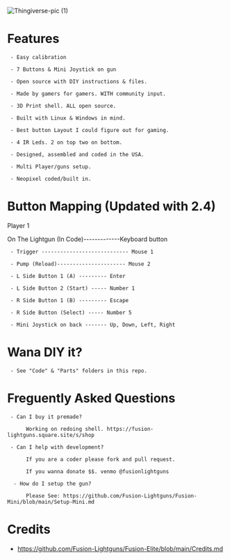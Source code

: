 ![Thingiverse-pic (1)](https://github.com/Fusion-Lightguns/Fusion-Mini/assets/118452807/cd7d0198-27b7-4fd1-953c-83e2e4c0cd6b)

# Features

     - Easy calibration 
     
     - 7 Buttons & Mini Joystick on gun
          
     - Open source with DIY instructions & files.
     
     - Made by gamers for gamers. WITH community input.
      
     - 3D Print shell. ALL open source.
     
     - Built with Linux & Windows in mind.
     
     - Best button Layout I could figure out for gaming.
     
     - 4 IR Leds. 2 on top two on bottom.
     
     - Designed, assembled and coded in the USA. 
     
     - Multi Player/guns setup.

     - Neopixel coded/built in.


# Button Mapping (Updated with 2.4)

Player 1

On The Lightgun (In Code)-------------Keyboard button 
     
     - Trigger ---------------------------- Mouse 1
     
     - Pump (Reload)---------------------- Mouse 2

     - L Side Button 1 (A) --------- Enter
     
     - L Side Button 2 (Start) ----- Number 1
     
     - R Side Button 1 (B) --------- Escape
          
     - R Side Button (Select) ----- Number 5 
    
     - Mini Joystick on back ------- Up, Down, Left, Right
     
# Wana DIY it? 

     - See "Code" & "Parts" folders in this repo.
     
# Freguently Asked Questions

     - Can I buy it premade?
     
          Working on redoing shell. https://fusion-lightguns.square.site/s/shop
          
     - Can I help with development?
     
          If you are a coder please fork and pull request. 
          
          If you wanna donate $$. venmo @fusionlightguns
          
      - How do I setup the gun?
      
          Please See: https://github.com/Fusion-Lightguns/Fusion-Mini/blob/main/Setup-Mini.md

# Credits 


- https://github.com/Fusion-Lightguns/Fusion-Elite/blob/main/Credits.md
